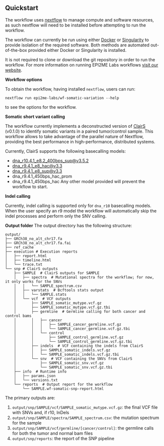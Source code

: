 ## Quickstart
The workflow uses [nextflow](https://www.nextflow.io/) to manage compute and 
software resources, as such nextflow will need to be installed before attempting
to run the workflow.

The workflow can currently be run using either
[Docker](https://www.docker.com/products/docker-desktop) or
[Singularity](https://docs.sylabs.io/guides/latest/user-guide/) to provide isolation of
the required software. Both methods are automated out-of-the-box provided
either Docker or Singularity is installed.

It is not required to clone or download the git repository in order to run the workflow.
For more information on running EPI2ME Labs workflows [visit our website](https://labs.epi2me.io/wfindex).


**Workflow options**

To obtain the workflow, having installed `nextflow`, users can run:

```
nextflow run epi2me-labs/wf-somatic-variation --help
```

to see the options for the workflow.

**Somatic short variant calling**

The workflow currently implements a deconstructed version of [ClairS](https://github.com/HKU-BAL/ClairS) (v0.1.0) to identify somatic variants in a paired tumor/control sample.
This workflow allows to take advantage of the parallel nature of Nextflow, providing the best performance in high-performance, distributed systems.

Currently, ClairS supports the following basecalling models:
 - dna_r10.4.1_e8.2_400bps_sup@v3.5.2
 - dna_r9.4.1_e8_hac@v3.3
 - dna_r9.4.1_e8_sup@v3.3
 - dna_r9.4.1_450bps_hac_prom
 - dna_r9.4.1_450bps_hac
Any other model provided will prevent the workflow to start. 

**Indel calling**

Currently, indel calling is supported only for `dna_r10` basecalling models. When the user specify an r9 model the workflow will automatically skip the indel processes and perform only the SNV calling. 

**Output folder**
The output directory has the following structure:
```
output/
├── GRCh38_no_alt_chr17.fa
├── GRCh38_no_alt_chr17.fa.fai
├── ref_cache
├── execution # Execution reports
│   ├── report.html
│   ├── timeline.html
│   └── trace.txt
└── snp # ClairS outputs
    ├── SAMPLE  # ClairS outputs for SAMPLE
    │   ├── spectra  # Mutational spectra for the workflow; for now, it only works for the SNVs
    │   │   └── SAMPLE_spectrum.csv
    │   ├── varstats  # Bcftools stats output
    │   │   └── SAMPLE.stats
    │   └── vcf  # VCF outputs
    │       ├── SAMPLE_somatic_mutype.vcf.gz
    │       ├── SAMPLE_somatic_mutype.vcf.gz.tbi
    │       ├── germline  # Germline calling for both cancer and control bams
    │       │   ├── cancer
    │       │   │   ├── SAMPLE_cancer_germline.vcf.gz
    │       │   │   └── SAMPLE_cancer_germline.vcf.gz.tbi
    │       │   └── control
    │       │       ├── SAMPLE_control_germline.vcf.gz
    │       │       └── SAMPLE_control_germline.vcf.gz.tbi
    │       ├── indels  # VCF containing the indels from ClairS
    │       │   ├── SAMPLE_somatic_indels.vcf.gz
    │       │   └── SAMPLE_somatic_indels.vcf.gz.tbi
    │       └── snv  # VCF containing the SNVs from ClairS
    │           ├── SAMPLE_somatic_snv.vcf.gz
    │           └── SAMPLE_somatic_snv.vcf.gz.tbi
    ├── info  # Runtime info
    │   ├── params.json
    │   └── versions.txt
    └── reports  # Output report for the workflow
        └── SAMPLE.wf-somatic-snp-report.html
```
The primary outputs are:
1. `output/snp/SAMPLE/vcf/SAMPLE_somatic_mutype.vcf.gz`: the final VCF file with SNVs and, if r10, InDels
2. `output/snp/SAMPLE/spectra/SAMPLE_spectrum.csv`: the mutation spectrum for the sample
3. `output/snp/SAMPLE/vcf/germline/[cancer/control]`: the germline calls for both the tumor and normal bam files
4. `output/snp/reports`: the report of the SNP pipeline